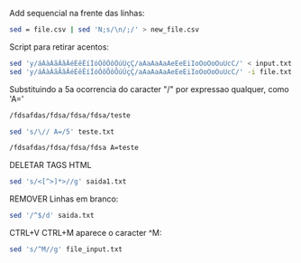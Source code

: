 Add sequencial na frente das linhas:

```sh
sed = file.csv | sed 'N;s/\n/;/' > new_file.csv
```


Script para retirar acentos:

```sh
sed 'y/áÁàÀãÃâÂéÉêÊíÍóÓõÕôÔúÚçÇ/aAaAaAaAeEeEiIoOoOoOuUcC/' < input.txt > output.txt
sed 'y/áÁàÀãÃâÂéÉêÊíÍóÓõÕôÔúÚçÇ/aAaAaAaAeEeEiIoOoOoOuUcC/' -i file.txt
```


Substituindo a 5a ocorrencia do caracter "/" por expressao qualquer, como 'A='

```sh
/fdsafdas/fdsa/fdsa/fdsa/teste

sed 's/\// A=/5' teste.txt

/fdsafdas/fdsa/fdsa/fdsa A=teste
```


DELETAR TAGS HTML
```sh
sed 's/<[^>]*>//g' saida1.txt
```

REMOVER Linhas em branco:
```sh
sed '/^$/d' saida.txt
```

CTRL+V CTRL+M aparece o caracter ^M:
```sh
sed 's/^M//g' file_input.txt                                                                                            
```
